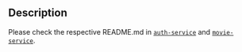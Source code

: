 ## Description

Please check the respective README.md in [`auth-service`](auth-service/README.md) and [`movie-service`](movie-service/README.md).

